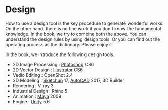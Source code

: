 # Design



How to use a design tool is the key procedure to generate wonderful works. On the other hand, there is no fine work if you don't know the fundamental knowledge. In the book, we try to combine both the above. You can understand the design rules by using design tools. Or you can find out the operating process as the dictionary. Please enjoy it.



In the book, we introduce the following design tools.

* 2D Image Processing : [Photoshop](photoshop/README.md) CS6
* 2D Vector Design : [Illustrator](illustrator/README.md) CS6
* Vedio Editing : OpenShot 2.4
* 3D Modeling : [Sketchup](sketchup/README.md) 17, [AutoCAD](autocad/README.md) 2017, 3D Builder
* Rendering : V-ray 3
* Industrial Design : Rhino 5
* Animation : [Maya](maya/README.md) 2009
* Engine : [Unity](unity/README.md) 5.6



